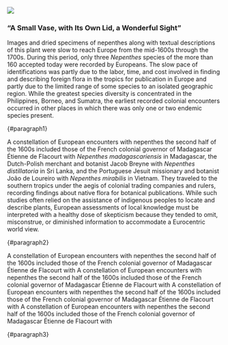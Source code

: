 <a href="https://juncture-digital.org"><img src="https://juncture-digital.org/images/ve-button.png"></a>
<param ve-config
       title="Sunflower: Knowledge, Myth, and Meaning"
       author="Kristan M. Hanson"
       source-image="https://bibdigital.rjb.csic.es/"
       banner="nepenthesrafflessiana_BHL_crop.jpg"
       eid="Q105748670"
	about="Q171497"
       layout="vtl" title="Basilius Besler, _Flos Solis maior_ in _Hortus Eystettensis_ vol. 2, 1613, © BY-NC-SA 4.0, Biblioteca del Real Jardín Botánico, RJB-CSIC: https://bibdigital.rjb.csic.es"
       description=“X”>

### “A Small Vase, with Its Own Lid, a Wonderful Sight”
Images and dried specimens of nepenthes along with textual descriptions of this plant were slow to reach Europe from the mid-1600s through the 1700s. During this period, only three _Nepenthes_ species of the more than 160 accepted today were recorded by Europeans. The slow pace of identifications was partly due to the labor, time, and cost involved in finding and describing foreign flora in the tropics for publication in Europe and partly due to the limited range of some species to an isolated geographic region. While the greatest species diversity is concentrated in the Philippines, Borneo, and Sumatra, the earliest recorded colonial encounters occurred in other places in which there was only one or two endemic species present.
<param ve-map center="-2, 118" zoom="4">
<param ve-map-layer heatmap url="nepenthes_horticultural_heatmap.tsv" radius="2"
scale-radius="true" use-local-extrema="true" max-opacity="0.6">
{#paragraph1}

A constellation of European encounters with nepenthes the second half of the 1600s included those of the French colonial governor of Madagascar Étienne de Flacourt with _Nepenthes madagascariensis_ in <span data-click-map-flyto="-19.851956606106267, 47.10416219453961, 6">Madagascar,</span> the Dutch-Polish merchant and botanist Jacob Breyne with _Nepenthes distillatoria_ in <span data-click-map-flyto="7.285398878746777, 80.64775966499727, 6">Sri Lanka,</span> and the Portuguese Jesuit missionary and botanist João de Loureiro with _Nepenthes mirabilis_ in <span data-click-map-flyto="16.250907711663363, 102.3281993917686, 5.5">Vietnam.</span> They traveled to the southern tropics under the aegis of colonial trading companies and rulers, recording findings about native flora for botanical publications. While such studies often relied on the assistance of indigenous peoples to locate and describe plants, European assessments of local knowledge must be interpreted with a healthy dose of skepticism because they tended to omit, misconstrue, or diminished information to accommodate a Eurocentric world view.
<param ve-entity eid="Q77266" title="Jacob Breyne">
<param ve-entity eid="Q150525" title="Nepenthes mirabilis">
<param ve-entity eid="Q729917" title="João de Loureiro">
<param ve-map title="Map showing the locations of first recorded European encounters with nepenthese species." center="-2, 118" zoom="4" marker-type="none" stroke ="none">
<param ve-map-layer heatmap="none">
{#paragraph2}

A constellation of European encounters with nepenthes the second half of the 1600s included those of the French colonial governor of Madagascar Étienne de Flacourt with A constellation of European encounters with nepenthes the second half of the 1600s included those of the French colonial governor of Madagascar Étienne de Flacourt with A constellation of European encounters with nepenthes the second half of the 1600s included those of the French colonial governor of Madagascar Étienne de Flacourt with A constellation of European encounters with nepenthes the second half of the 1600s included those of the French colonial governor of Madagascar Étienne de Flacourt with
<param ve-plant-specimen eid="Q12844029" max="3">
{#paragraph3}
